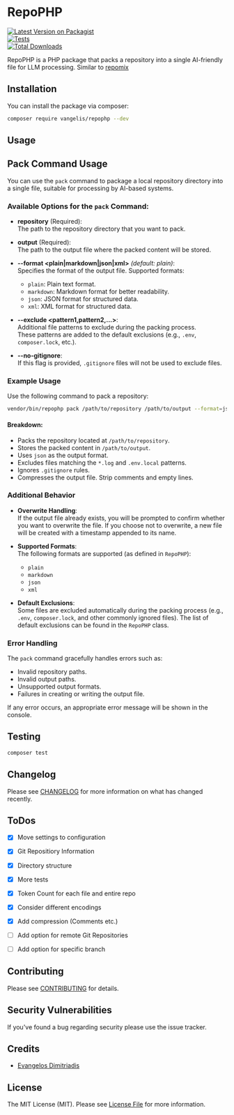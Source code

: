 # RepoPHP

[![Latest Version on Packagist](https://img.shields.io/packagist/v/vangelis/repophp.svg?style=flat-square)](https://packagist.org/packages/vangelis/repophp)  
[![Tests](https://img.shields.io/github/actions/workflow/status/vangelis183/repophp/run-tests.yml?branch=main&label=tests&style=flat-square)](https://github.com/vangelis183/repophp/actions/workflows/run-tests.yml)  
[![Total Downloads](https://img.shields.io/packagist/dt/vangelis/repophp.svg?style=flat-square)](https://packagist.org/packages/vangelis/repophp)

RepoPHP is a PHP package that packs a repository into a single AI-friendly file for LLM processing. Similar to [repomix](https://github.com/yamadashy/repomix)

## Installation

You can install the package via composer:

```bash  
composer require vangelis/repophp --dev
```  
  
## Usage  
## Pack Command Usage  
  
You can use the `pack` command to package a local repository directory into a single file, suitable for processing by AI-based systems.  
  
### Available Options for the `pack` Command:  
- **repository** (Required):    
  The path to the repository directory that you want to pack.  
  
- **output** (Required):    
  The path to the output file where the packed content will be stored.  
  
- **--format \<plain|markdown|json|xml>** *(default: plain)*:    
  Specifies the format of the output file. Supported formats:  
    - `plain`: Plain text format.  
    - `markdown`: Markdown format for better readability.  
    - `json`: JSON format for structured data.  
    - `xml`: XML format for structured data.  
  
- **--exclude \<pattern1,pattern2,...>**:    
  Additional file patterns to exclude during the packing process.    
  These patterns are added to the default exclusions (e.g., `.env`, `composer.lock`, etc.).  
  
- **--no-gitignore**:    
  If this flag is provided, `.gitignore` files will not be used to exclude files.  
  
### Example Usage  
  
Use the following command to pack a repository:  
  
```bash  
vendor/bin/repophp pack /path/to/repository /path/to/output --format=json --exclude="*.log,.env.local" --no-gitignore --compress  
```  

#### Breakdown:
- Packs the repository located at `/path/to/repository`.
- Stores the packed content in `/path/to/output`.
- Uses `json` as the output format.
- Excludes files matching the `*.log` and `.env.local` patterns.
- Ignores `.gitignore` rules.
- Compresses the output file. Strip comments and empty lines.

### Additional Behavior
- **Overwrite Handling**:    
  If the output file already exists, you will be prompted to confirm whether you want to overwrite the file. If you choose not to overwrite, a new file will be created with a timestamp appended to its name.

- **Supported Formats**:    
  The following formats are supported (as defined in `RepoPHP`):
    - `plain`
    - `markdown`
    - `json`
    - `xml`

- **Default Exclusions**:    
  Some files are excluded automatically during the packing process (e.g., `.env`, `composer.lock`, and other commonly ignored files). The list of default exclusions can be found in the `RepoPHP` class.

### Error Handling

The `pack` command gracefully handles errors such as:
- Invalid repository paths.
- Invalid output paths.
- Unsupported output formats.
- Failures in creating or writing the output file.

If any error occurs, an appropriate error message will be shown in the console.

## Testing

```bash  
composer test
```  
  
## Changelog  
  
Please see [CHANGELOG](CHANGELOG.md) for more information on what has changed recently.  
  
## ToDos  
- [x] Move settings to configuration
- [x] Git Repositiory Information
- [x] Directory structure
- [x] More tests  
- [x] Token Count for each file and entire repo
- [x] Consider different encodings
- [x] Add compression (Comments etc.)
- [ ] Add option for remote Git Repositories
- [ ] Add option for specific branch
   
  
## Contributing  
  
Please see [CONTRIBUTING](https://github.com/spatie/.github/blob/main/CONTRIBUTING.md) for details.  
  
## Security Vulnerabilities  
  
If you've found a bug regarding security please use the issue tracker.  
  
## Credits  
  
- [Evangelos Dimitriadis](https://github.com/vangelis183)  
  
## License  
  
The MIT License (MIT). Please see [License File](LICENSE.md) for more information.

